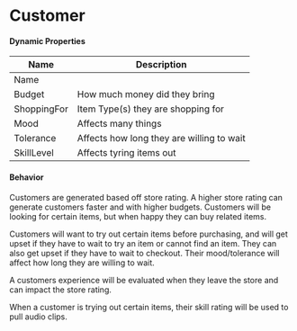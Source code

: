 # Customer
#### Dynamic Properties
|Name|Description|
|-|-|
|Name||
|Budget|How much money did they bring|
|ShoppingFor|Item Type(s) they are shopping for|
|Mood|Affects many things|
|Tolerance|Affects how long they are willing to wait|
|SkillLevel|Affects tyring items out|

#### Behavior
Customers are generated based off store rating.
A higher store rating can generate customers faster and with higher budgets.
Customers will be looking for certain items, but when happy they can buy related items.

Customers will want to try out certain items before purchasing, and will get upset if they have to wait to try an item or cannot find an item. They can also get upset if they have to wait to checkout. Their mood/tolerance will affect how long they are willing to wait.

A customers experience will be evaluated when they leave the store and can impact the store rating.

When a customer is trying out certain items, their skill rating will be used to pull audio clips. 